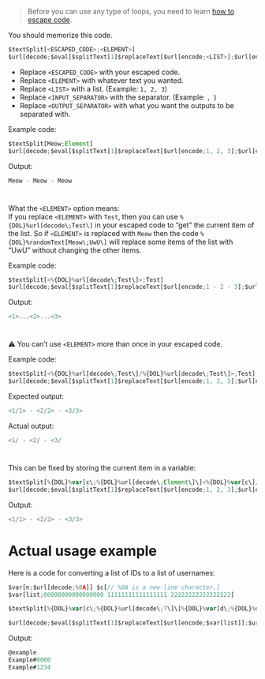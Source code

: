 
> Before you can use any type of loops, you need to learn [how to escape code](../Escaping.md).

You should memorize this code.
```js
$textSplit[<ESCAPED_CODE>;<ELEMENT>]
$url[decode;$eval[$splitText[1]$replaceText[$url[encode;<LIST>];$url[encode;<INPUT_SEPARATOR>];$splitText[2]<OUTPUT_SEPARATOR>$splitText[1]]$splitText[2]]]
```
- Replace `<ESCAPED_CODE>` with your escaped code.
- Replace `<ELEMENT>` with whatever text you wanted.
- Replace `<LIST>` with a list. (Example: `1, 2, 3`)
- Replace `<INPUT_SEPARATOR>` with the separator. (Example: `, `)
- Replace `<OUTPUT_SEPARATOR>` with what you want the outputs to be separated with.

Example code:
```js
$textSplit[Meow;Element]
$url[decode;$eval[$splitText[1]$replaceText[$url[encode;1, 2, 3];$url[encode;, ];$splitText[2] - $splitText[1]]$splitText[2]]]
```
Output:
```js
Meow - Meow - Meow
```

#

What the `<ELEMENT>` option means: \
If you replace `<ELEMENT>` with `Test`, then you can use `%{DOL}%url[decode\;Test\]` in your escaped code to “get” the current item of the list. So if `<ELEMENT>` is replaced with `Meow` then the code `%{DOL}%randomText[Meow\;UwU\]` will replace some items of the list with “UwU” without changing the other items.

Example code:
```js
$textSplit[<%{DOL}%url[decode\;Test\]>;Test]
$url[decode;$eval[$splitText[1]$replaceText[$url[encode;1 - 2 - 3];$url[encode; - ];$splitText[2]...$splitText[1]]$splitText[2]]]
```
Output:
```js
<1>...<2>...<3>
```

#

:warning: You can’t use `<ELEMENT>` more than once in your escaped code.

Example code:
```js
$textSplit[<%{DOL}%url[decode\;Test\]/%{DOL}%url[decode\;Test\]>;Test]
$url[decode;$eval[$splitText[1]$replaceText[$url[encode;1, 2, 3];$url[encode;, ];$splitText[2] - $splitText[1]]$splitText[2]]]
```
Expected output:
```js
<1/1> - <2/2> - <3/3>
```
Actual output:
```js
<1/ - <2/ - <3/
```

#

This can be fixed by storing the current item in a variable:
```js
$textSplit[%{DOL}%var[c\;%{DOL}%url[decode\;Element\]\]<%{DOL}%var[c\]/%{DOL}%var[c\]>;Element]
$url[decode;$eval[$splitText[1]$replaceText[$url[encode;1, 2, 3];$url[encode;, ];$splitText[2] - $splitText[1]]$splitText[2]]]
```
Output:
```js
<1/1> - <2/2> - <3/3>
```

# Actual usage example
Here is a code for converting a list of IDs to a list of usernames:
```js
$var[n;$url[decode;%0A]] $c[// %0A is a new-line character.]
$var[list;00000000000000000 11111111111111111 22222222222222222]

$textSplit[%{DOL}%var[c\;%{DOL}%url[decode\;?\]\]%{DOL}%var[d\;%{DOL}%discriminator[%{DOL}%var[c\]\]\]%{DOL}%replaceText[%{DOL}%if[%{DOL}%var[d\]==0\]@.%{DOL}%else.#%{DOL}%var[d\]%{DOL}%endif\;.\;%{DOL}%username[%{DOL}%var[c\]\]\];?]

$url[decode;$eval[$splitText[1]$replaceText[$url[encode;$var[list]];$url[encode; ];$splitText[2]$var[n]$splitText[1]]$splitText[2]]]
```
Output:
```js
@example
Example#0000
Example#1234
```

